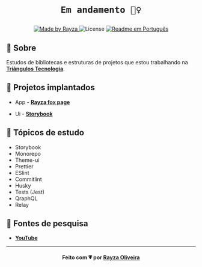 <h1 align="center">

`Em andamento 🏃‍♀️`

</h1>

<!--
<h3 align="center">
    <img alt="Logo" title="#logo" width="320px" src="https://symphony.is/sites/default/files/blog/2019-02/og_image.png">
    <br />
    <br />
    <b>Escreva aqui</b>
    <br /> -->
</h3>
<p align="center">
  <a href="https://www.linkedin.com/in/rayza-oliveira-costa-482658129/">
    <img alt="Made by Rayza" src="https://img.shields.io/badge/Feito%20por-Rayza%20Oliveira-pink">
  </a>
  <img alt="License" src="https://img.shields.io/badge/licença-MIT-pink">
  <a href="https://github.com/RayzaOliveira/storybook">
    <img alt="Readme em Português" src="https://img.shields.io/badge/Readme-English-blue">
  </a>
</p>
<a id="About"></a>

## :bookmark: Sobre

Estudos de bibliotecas e estruturas de projetos que estou trabalhando na <a href="https://www.triangulostecnologia.com/"> <strong>Triângulos Tecnologia</strong></a>.

## 🚀 Projetos implantados

- App - **[Rayza fox page](https://rayza-app.netlify.app/)**

- Ui - **[Storybook](https://rayza-storybook.netlify.app/)**

## 📌 Tópicos de estudo

- Storybook
- Monorepo
- Theme-ui
- Prettier
- ESlint
- Commitlint
- Husky
- Tests (Jest)
- QraphQL
- Relay

## :rocket: Fontes de pesquisa

<!-- - **[GraphQL](https://graphql.org/)** -->

- **[YouTube](https://www.youtube.com/watch?v=j0MCdrqN8nU&t=934s)**

---

<h4 align="center">
    Feito com 💗 por <a href="https://linktr.ee/oliveirarayza" target="_blank">Rayza Oliveira</a>
</h4>
